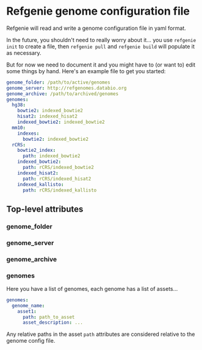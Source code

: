 # Refgenie genome configuration file

Refgenie will read and write a genome configuration file in yaml format.

In the future, you shouldn't need to really worry about it... you use `refgenie init` to create a file, then `refgenie pull` and `refgenie build` will populate it as necessary.

But for now we need to document it and you might have to (or want to) edit some things by hand. Here's an example file to get you started: 

```yaml
genome_folder: /path/to/active/genomes
genome_server: http://refgenomes.databio.org
genome_archive: /path/to/archived/genomes
genomes:
  hg38:
    bowtie2: indexed_bowtie2
    hisat2: indexed_hisat2
    indexed_bowtie2: indexed_bowtie2
  mm10:
    indexes:
      bowtie2: indexed_bowtie2
  rCRS:
    bowtie2_index:
      path: indexed_bowtie2
    indexed_bowtie2:
      path: rCRS/indexed_bowtie2
    indexed_hisat2:
      path: rCRS/indexed_hisat2
    indexed_kallisto:
      path: rCRS/indexed_kallisto

```

## Top-level attributes

### genome_folder

### genome_server

### genome_archive

### genomes

Here you have a list of genomes, each genome has a list of assets...

```yaml
genomes:
  genome_name:
  	asset1:
  	  path: path_to_asset
  	  asset_description: ...

```

Any relative paths in the asset `path` attributes are considered relative to the genome config file.
